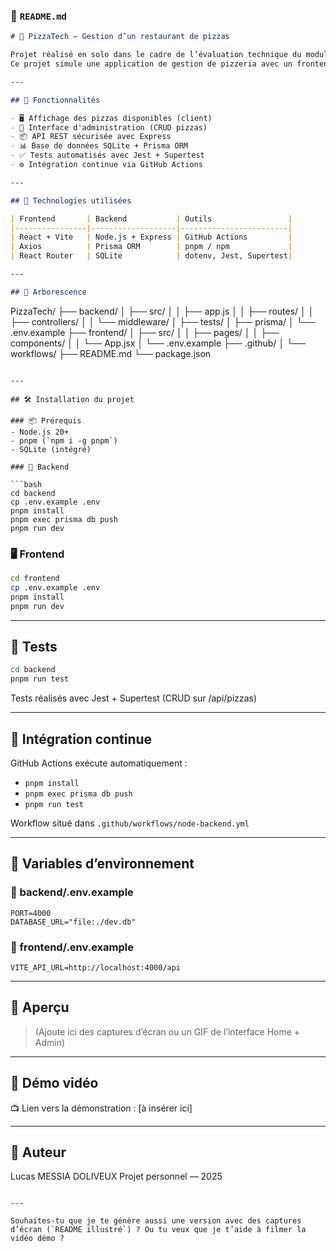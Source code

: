 ### 📄 `README.md`

```markdown
# 🍕 PizzaTech — Gestion d’un restaurant de pizzas

Projet réalisé en solo dans le cadre de l’évaluation technique du module Dev Fullstack.  
Ce projet simule une application de gestion de pizzeria avec un frontend React et un backend Node.js.

---

## 🚀 Fonctionnalités

- 🖥️ Affichage des pizzas disponibles (client)
- 🔧 Interface d'administration (CRUD pizzas)
- 📦 API REST sécurisée avec Express
- 📊 Base de données SQLite + Prisma ORM
- ✅ Tests automatisés avec Jest + Supertest
- ⚙️ Intégration continue via GitHub Actions

---

## 🧱 Technologies utilisées

| Frontend       | Backend           | Outils                 |
|----------------|-------------------|------------------------|
| React + Vite   | Node.js + Express | GitHub Actions         |
| Axios          | Prisma ORM        | pnpm / npm             |
| React Router   | SQLite            | dotenv, Jest, Supertest|

---

## 📁 Arborescence

```

PizzaTech/
├── backend/
│   ├── src/
│   │   ├── app.js
│   │   ├── routes/
│   │   ├── controllers/
│   │   └── middleware/
│   ├── tests/
│   ├── prisma/
│   └── .env.example
├── frontend/
│   ├── src/
│   │   ├── pages/
│   │   ├── components/
│   │   └── App.jsx
│   └── .env.example
├── .github/
│   └── workflows/
├── README.md
└── package.json

````

---

## 🛠️ Installation du projet

### 📦 Prérequis
- Node.js 20+
- pnpm (`npm i -g pnpm`)
- SQLite (intégré)

### 🔧 Backend

```bash
cd backend
cp .env.example .env
pnpm install
pnpm exec prisma db push
pnpm run dev
````

### 🖥️ Frontend

```bash
cd frontend
cp .env.example .env
pnpm install
pnpm run dev
```

---

## 🧪 Tests

```bash
cd backend
pnpm run test
```

Tests réalisés avec Jest + Supertest (CRUD sur /api/pizzas)

---

## 🔁 Intégration continue

GitHub Actions exécute automatiquement :

* `pnpm install`
* `pnpm exec prisma db push`
* `pnpm run test`

Workflow situé dans `.github/workflows/node-backend.yml`

---

## 🔌 Variables d’environnement

### 📄 backend/.env.example

```env
PORT=4000
DATABASE_URL="file:./dev.db"
```

### 📄 frontend/.env.example

```env
VITE_API_URL=http://localhost:4000/api
```

---

## 📸 Aperçu

> (Ajoute ici des captures d’écran ou un GIF de l’interface Home + Admin)

---

## 🎥 Démo vidéo

📺 Lien vers la démonstration : \[à insérer ici]

---

## 🧑 Auteur

Lucas MESSIA DOLIVEUX
Projet personnel — 2025

```

---

Souhaites-tu que je te génère aussi une version avec des captures d’écran (`README illustré`) ? Ou tu veux que je t’aide à filmer la vidéo démo ?
```
